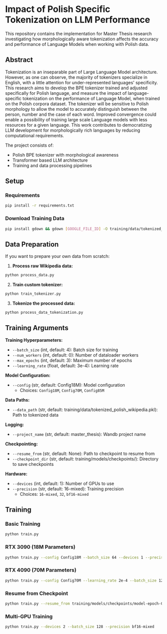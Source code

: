 # Impact of Polish Specific Tokenization on LLM Performance

This repository contains the implementation for Master Thesis research investigating how morphologically aware tokenization affects the accuracy and performance of Language Models when working with Polish data.

## Abstract

Tokenization is an inseparable part of Large Language Model architecture. However, as one can observe, the majority of tokenizers specialize in English, with a little attention for under-represented languages' specificity. This research aims to develop the BPE tokenizer trained and adjusted specifically for Polish language, and measure the impact of language-specific tokenization on the performance of Language Model, when trained on the Polish corpora dataset. The tokenizer will be sensitive to Polish morphology to allow the model to accurately distinguish between the person, number and the case of each word. Improved convergence could enable a possibility of training large scale Language models with less resources for a given language. This work contributes to democratizing LLM development for morphologically rich languages by reducing computational requirements.

The project consists of:
- Polish BPE tokenizer with morphological awareness
- Transformer based LLM architecture
- Training and data processing pipelines

## Setup

### Requirements
```bash
pip install -r requirements.txt
```

### Download Training Data
```bash
pip install gdown && gdown [GOOGLE_FILE_ID] -O training/data/tokenized_polish_wikipedia.pkl
```

## Data Preparation

If you want to prepare your own data from scratch:

1. **Process raw Wikipedia data:**
```bash
python process_data.py
```

2. **Train custom tokenizer:**
```bash
python train_tokenizer.py
```

3. **Tokenize the processed data:**
```bash
python process_data_tokenization.py
```

## Training Arguments

**Training Hyperparameters:**
- `--batch_size` (int, default: 4): Batch size for training
- `--num_workers` (int, default: 0): Number of dataloader workers
- `--max_epochs` (int, default: 3): Maximum number of epochs
- `--learning_rate` (float, default: 3e-4): Learning rate

**Model Configuration:**
- `--config` (str, default: Config18M): Model configuration
  - Choices: `Config18M`, `Config70M`, `Config85M`

**Data Paths:**
- `--data_path` (str, default: training/data/tokenized_polish_wikipedia.pkl): Path to tokenized data

**Logging:**
- `--project_name` (str, default: master_thesis): Wandb project name

**Checkpointing:**
- `--resume_from` (str, default: None): Path to checkpoint to resume from
- `--checkpoint_dir` (str, default: training/models/checkpoints/): Directory to save checkpoints

**Hardware:**
- `--devices` (int, default: 1): Number of GPUs to use
- `--precision` (str, default: 16-mixed): Training precision
  - Choices: `16-mixed`, `32`, `bf16-mixed`

## Training

### Basic Training
```bash
python train.py
```

### RTX 3090 (18M Parameters)
```bash
python train.py --config Config18M --batch_size 64 --devices 1 --precision bf16-mixed --num_workers 4
```

### RTX 4090 (70M Parameters)
```bash
python train.py --config Config70M --learning_rate 2e-4 --batch_size 128 --devices 1 --precision bf16-mixed --num_workers 16
```

### Resume from Checkpoint
```bash
python train.py --resume_from training/models/checkpoints/model-epoch-05.ckpt
```

### Multi-GPU Training
```bash
python train.py --devices 2 --batch_size 128 --precision bf16-mixed
```